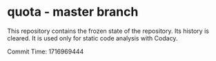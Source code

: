 # quota - master branch

This repository contains the frozen state of the repository.
Its history is cleared. It is used only for static code
analysis with Codacy.

Commit Time: 1716969444